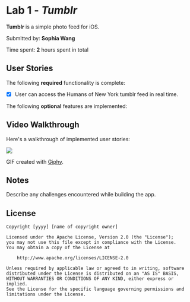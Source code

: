 # Lab 1 - *Tumblr*

**Tumblr** is a simple photo feed for iOS.

Submitted by: **Sophia Wang**

Time spent: **2** hours spent in total

## User Stories

The following **required** functionality is complete:

* [x] User can access the Humans of New York tumblr feed in real time.

The following **optional** features are implemented:

## Video Walkthrough

Here's a walkthrough of implemented user stories:

![](https://media.giphy.com/media/wRBBFIE0xPPQ6tAZxh/source.gif)

GIF created with [Giphy](giphy.com).

## Notes

Describe any challenges encountered while building the app.

## License

    Copyright [yyyy] [name of copyright owner]

    Licensed under the Apache License, Version 2.0 (the "License");
    you may not use this file except in compliance with the License.
    You may obtain a copy of the License at

        http://www.apache.org/licenses/LICENSE-2.0

    Unless required by applicable law or agreed to in writing, software
    distributed under the License is distributed on an "AS IS" BASIS,
    WITHOUT WARRANTIES OR CONDITIONS OF ANY KIND, either express or implied.
    See the License for the specific language governing permissions and
    limitations under the License.
